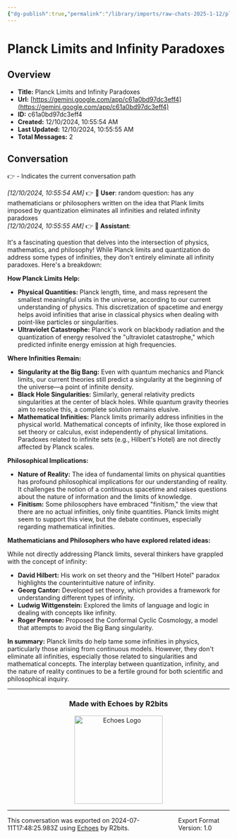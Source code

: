 ```yaml
---
{"dg-publish":true,"permalink":"/library/imports/raw-chats-2025-1-12/planck-limits-and-infinity-paradoxes/"}
---
```


# Planck Limits and Infinity Paradoxes

## Overview
- **Title:** Planck Limits and Infinity Paradoxes
- **Url:** [https://gemini.google.com/app/c61a0bd97dc3eff4](https://gemini.google.com/app/c61a0bd97dc3eff4)
- **ID:** c61a0bd97dc3eff4
- **Created:** 12/10/2024, 10:55:54 AM
- **Last Updated:** 12/10/2024, 10:55:55 AM
- **Total Messages:** 2

## Conversation
👉 - Indicates the current conversation path

<i>[12/10/2024, 10:55:54 AM]</i> 👉 <b>👤 User</b>: random question: has any mathematicians or philosophers written on the idea that Plank limits imposed by quantization eliminates all infinities and related infinity paradoxes<br>
<i>[12/10/2024, 10:55:55 AM]</i> 👉 <b>🤖 Assistant</b>: 

It's a fascinating question that delves into the intersection of physics, mathematics, and philosophy! While Planck limits and quantization do address some types of infinities, they don't entirely eliminate all infinity paradoxes. Here's a breakdown:

**How Planck Limits Help:**

* **Physical Quantities:** Planck length, time, and mass represent the smallest meaningful units in the universe, according to our current understanding of physics. This discretization of spacetime and energy helps avoid infinities that arise in classical physics when dealing with point-like particles or singularities.
* **Ultraviolet Catastrophe:** Planck's work on blackbody radiation and the quantization of energy resolved the "ultraviolet catastrophe," which predicted infinite energy emission at high frequencies.

**Where Infinities Remain:**

* **Singularity at the Big Bang:** Even with quantum mechanics and Planck limits, our current theories still predict a singularity at the beginning of the universe—a point of infinite density.
* **Black Hole Singularities:** Similarly, general relativity predicts singularities at the center of black holes. While quantum gravity theories aim to resolve this, a complete solution remains elusive.
* **Mathematical Infinities:** Planck limits primarily address infinities in the physical world. Mathematical concepts of infinity, like those explored in set theory or calculus, exist independently of physical limitations. Paradoxes related to infinite sets (e.g., Hilbert's Hotel) are not directly affected by Planck scales.

**Philosophical Implications:**

* **Nature of Reality:** The idea of fundamental limits on physical quantities has profound philosophical implications for our understanding of reality. It challenges the notion of a continuous spacetime and raises questions about the nature of information and the limits of knowledge.
* **Finitism:** Some philosophers have embraced "finitism," the view that there are no actual infinities, only finite quantities. Planck limits might seem to support this view, but the debate continues, especially regarding mathematical infinities.

**Mathematicians and Philosophers who have explored related ideas:**

While not directly addressing Planck limits, several thinkers have grappled with the concept of infinity:

* **David Hilbert:** His work on set theory and the "Hilbert Hotel" paradox highlights the counterintuitive nature of infinity.
* **Georg Cantor:** Developed set theory, which provides a framework for understanding different types of infinity.
* **Ludwig Wittgenstein:** Explored the limits of language and logic in dealing with concepts like infinity.
* **Roger Penrose:** Proposed the Conformal Cyclic Cosmology, a model that attempts to avoid the Big Bang singularity.

**In summary:** Planck limits do help tame some infinities in physics, particularly those arising from continuous models. However, they don't eliminate all infinities, especially those related to singularities and mathematical concepts. The interplay between quantization, infinity, and the nature of reality continues to be a fertile ground for both scientific and philosophical inquiry.
<br>

---

<div align="center">

### Made with Echoes by R2bits

<a href="https://echoes.r2bits.com">
  <img src="https://images.squarespace-cdn.com/content/v1/6493af4741c13939d335f0b8/18b27467-2da2-43b7-8d44-234bccf4f462/MINI_ECHOES_LOGO_NORMAL_WHITE_TEXT_SMALL-05-14+%281%29.png?format=300w" alt="Echoes Logo" width="200"/>
</a>

</div>

---

<div style="display: flex; justify-content: space-between;">
  <span>This conversation was exported on 2024-07-11T17:48:25.983Z using <a href="https://echoes.r2bits.com">Echoes</a> by R2bits.</span>
  <span>Export Format Version: 1.0</span>
</div>
